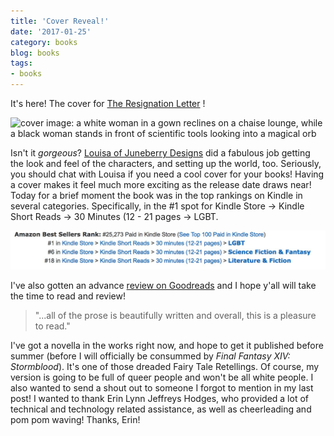 ```yaml
---
title: 'Cover Reveal!'
date: '2017-01-25'
category: books
blog: books
tags:
- books
---
```


It's here! The cover for [The Resignation Letter](https://www.amazon.com/dp/B01MS9NU7F/ref=sr_1_1?s=digital-text&ie=UTF8&qid=1484938920&sr=1-1) ! 

<img src="/images/ResignationLetterCover-01.jpg" alt="cover image: a white woman in a gown reclines on a chaise lounge, while a black woman stands in front of scientific tools looking into a magical orb" style="max-width:100%;" />

Isn't it _gorgeous_? [Louisa of Juneberry Designs](https://juneberrydesign.myportfolio.com/) did a fabulous job getting the look and feel of the characters, and setting up the world, too. Seriously, you should chat with Louisa if you need a cool cover for your books! Having a cover makes it feel much more exciting as the release date draws near! Today for a brief moment the book was in the top rankings on Kindle in several categories. Specifically, in the #1 spot for Kindle Store -> Kindle Short Reads -> 30 Minutes (12 - 21 pages -> LGBT. 


<img src="/images/kindle_rankings_01_25_17.jpeg" alt="Kindle rankings, #1 in Shorts LGBT, #6 in Science Fiction and Fantasy, and #18 in Literature and Fiction" style="max-width:100%;" />

I've also gotten an advance [review on Goodreads](https://www.goodreads.com/review/show/1888708702?book_show_action=true) and I hope y'all will take the time to read and review! 

> "...all of the prose is beautifully written and overall, this is a pleasure to read."

I've got a novella in the works right now, and hope to get it published before summer (before I will officially be consummed by _Final Fantasy XIV: Stormblood_). It's one of those dreaded Fairy Tale Retellings. Of course, my version is going to be full of queer people and won't be all white people. I also wanted to send a shout out to someone I forgot to mention in my last post! I wanted to thank Erin Lynn Jeffreys Hodges, who provided a lot of technical and technology related assistance, as well as cheerleading and pom pom waving! Thanks, Erin!
